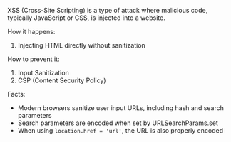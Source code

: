 XSS (Cross-Site Scripting) is a type of attack where malicious code, typically JavaScript or CSS, is injected into a website.

How it happens:

1. Injecting HTML directly without sanitization

How to prevent it:

1. Input Sanitization
2. CSP (Content Security Policy)

Facts:

- Modern browsers sanitize user input URLs, including hash and search parameters
- Search parameters are encoded when set by URLSearchParams.set
- When using `location.href = 'url'`, the URL is also properly encoded